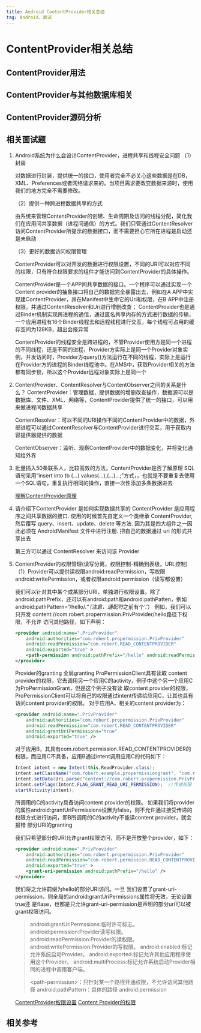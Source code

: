```yaml
---
title: Android ContentProvider相关总结
tag: Android、面试
---
```


# ContentProvider相关总结

## ContentProvider用法

## ContentProvider与其他数据库相关

## ContentProvider源码分析

## 相关面试题

1. Android系统为什么会设计ContentProvider，进程共享和线程安全问题
    （1）封装

    ​		对数据进行封装，提供统一的接口，使用者完全不必关心这些数据是在DB，XML、Preferences或者网络请求来的。当项目需求要改变数据来源时，使用我们的地方完全不需要修改。  

    （2）提供一种跨进程数据共享的方式

    ​		由系统来管理ContentProvider的创建、生命周期及访问的线程分配，简化我们在应用间共享数据（进程间通信）的方式。我们只管通过ContentResolver访问ContentProvider所提示的数据接口，而不需要担心它所在进程是启动还是未启动  

    （3）更好的数据访问权限管理

    ​		ContentProvider可以对开发的数据进行权限设置，不同的URI可以对应不同的权限，只有符合权限要求的组件才能访问到ContentProvider的具体操作。

    

    ContentProvider是一个APP间共享数据的接口。一个程序可以通过实现一个Content provider的抽象接口将自己的数据完全暴露出去，例如在A APP中实现建ContentProvider，并在Manifest中生命它的Uri和权限，在B APP中注册权限，并通过ContentResolver和Uri进行增删改查；
    ContentProvider也是通过Binder机制实现跨进程的通信，通过匿名共享内存的方式进行数据的传输，一个应用进程有16个Binder线程去和远程线程进行交互，每个线程可占用的缓存空间为128KB，超出会报异常

    ContentProvider的线程安全是跨进程的，不管Provider使用方是同一个进程的不同线程，还是不同的进程，Provider方实际上是同一个Provider对象实例，并发访问时，Provider方query()方法运行在不同的线程，实际上是运行在Provider方的进程的Binder线程池中。在AMS中，获取Provider相关的方法都有同步锁，所以这个Provider远程对象实际上是同一个

2. ContentProvider、ContentResolver与ContentObserver之间的关系是什么？
    ContentProvider：管理数据，提供数据的增删改查操作，数据源可以是数据库、文件、XML、网络等，ContentProvider提供了统一的接口，可以用来做进程间数据共享

    ContentResolver：可以不同的URI操作不同的ContentProvider中的数据，外部进程可以通过ContentResolver与ContentProvider进行交互，用于获取内容提供器提供的数据

    ContentObserver：监听、观察ContentProvider中的数据变化，并将变化通知给外界

3. 批量插入50条联系人，比较高效的方法，ContentProvider是否了解原理
    SQL语句采用“insert into tb (…) values(…),(…)…;”方式，，也就是不要重复去使用一个SQL语句，重复执行相同的操作，直接一次性添加多条数据进去

    [理解ContentProvider原理](http://gityuan.com/2016/07/30/content-provider/)

4. 请介绍下ContentProvider 是如何实现数据共享的
    ContentProvider 是应用程序之间共享数据的接口. 使用的时候首先自定义一个类继承 ContentProvider, 然后覆写 query、insert、update、delete 等方法. 因为其是四大组件之一因此必须在 AndroidManifest 文件中进行注册. 把自己的数据通过 uri 的形式共享出去

    第三方可以通过 ContentResolver 来访问该 Provider

5. ContentProvider的权限管理(读写分离，权限控制-精确到表级，URL控制)
    （1）Provider可以提供读权限android:readPermission，写权限android:writePermission，或者权限android:permission（读写都设置）

    我们可以针对其中某个或某部分URI，单独进行权限设置。除了android:pathPrefix，还可以有android:path和android:pathPatten，例如 android:pathPattern=”/hello/.*“（注意，通配符*之前有个‘.’）
    例如，我们可以只开发 content://com.robert.propermission.PrivProvider/hello路径下权限，不允许 访问其他路径，如下声明：

    ```xml
    <provider android:name=".PrivProvider"
        android:authorities="com.robert.propermission.PrivProvider"
        android:readPermission="com.robert.READ_CONTENTPROVIDER"
        android:exported="true" >
        <path-permission android:pathPrefix="/hello" android:readPermission="READ_HELLO_CONTENTPROVIDER" />
    </provider>
    ```

    Provider的granting
    全局granting
    ProPermissionClient具有读取 content provider的权限，它去调用另一个应用C的activity，例子中这个另一个应用C为ProPermissionGrant，但是这个例子没有读 取content provider的权限，ProPermissionClient可以将自己的权限通过intent传递给应用C，让其也具有访问content provider的权限。
    对于应用A，相关的content provider为：

    ```xml
    <provider android:name=".PrivProvider"
        android:authorities="com.robert.propermission.PrivProvider"
        android:readPermission="com.robert.READ_CONTENTPROVIDER"
        android:grantUriPermissions="true"
        android:exported="true" />
    ```

    对于应用B，其具有com.robert.permission.READ_CONTENTPROVIDER的权限，而应用C不具备，应用B通过intent调用应用C的代码如下：

    ```java
    Intent intent = new Intent(this,ReadProvider.class);
    intent.setClassName("com.robert.example.propermissiongrant", "com.robert.example.propermissiongrant.MainActivity");
    intent.setData(Uri.parse("content://com.robert.propermission.PrivProvider/world/1"));
    intent.setFlags(Intent.FLAG_GRANT_READ_URI_PERMISSION);  //传递权限
    startActivity(intent);
    ```

    所调用的C的activity具备访问content provider的权限。
    如果我们将provider的属性android:grantUriPermissions设置为false，则不允许通过接受传递的权限方式进行访问，即B所调用的C的activity不能读content provider，就会报错
    部分URI的granting

    我们只希望部分的URI允许grant权限访问，而不是开放整个provider，如下：

    ```xml
    <provider android:name=".PrivProvider"
        android:authorities="com.robert.propermission.PrivProvider"
        android:readPermission="com.robert.permission.READ_CONTENTPROVIDER"
        android:exported="true" >
        <grant-uri-permission android:pathPrefix="/hello" />
    </provider>
    ```

    我们将之允许前缀为hello的部分URI访问。一旦 我们设置了grant-uri-permission，则全局的android:grantUriPermissions属性将无效，无论设置true还 是flase，也都是只允许grant-uri-permission是声明的部分uri可以被grant权限访问。

    > android:grantUriPermssions:临时许可标志。
    > android:permission:Provider读写权限。
    > android:readPermission:Provider的读权限。
    > android:writePermission:Provider的写权限。
    > android:enabled:标记允许系统启动Provider。
    > android:exported:标记允许其他应用程序使用这个Provider。
    > android:multiProcess:标记允许系统启动Provider相同的进程中调用客户端。
    >
    > \<path-permission>：只针对某一个路径开通权限，不允许访问其他路径
    > android:pathPattern：具体的路径
    > android:permission

    [ContentProvider权限设置](https://blog.csdn.net/robertcpp/article/details/51337891)
    [Content Provider的权限](https://www.cnblogs.com/622698abc/p/6033080.html)

## 相关参考